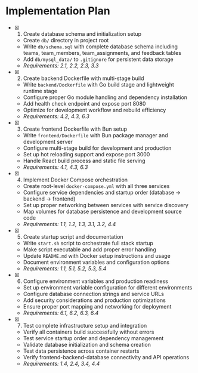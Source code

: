 # Implementation Plan

- [x] 1. Create database schema and initialization setup
  - Create `db/` directory in project root
  - Write `db/schema.sql` with complete database schema including teams, team_members, team_assignments, and feedback tables
  - Add `db/mysql_data/` to `.gitignore` for persistent data storage
  - _Requirements: 2.1, 2.2, 2.3, 3.3_

- [x] 2. Create backend Dockerfile with multi-stage build
  - Write `backend/Dockerfile` with Go build stage and lightweight runtime stage
  - Configure proper Go module handling and dependency installation
  - Add health check endpoint and expose port 8080
  - Optimize for development workflow and rebuild efficiency
  - _Requirements: 4.2, 4.3, 6.3_

- [x] 3. Create frontend Dockerfile with Bun setup
  - Write `frontend/Dockerfile` with Bun package manager and development server
  - Configure multi-stage build for development and production
  - Set up hot reloading support and expose port 3000
  - Handle React build process and static file serving
  - _Requirements: 4.1, 4.3, 6.3_

- [x] 4. Implement Docker Compose orchestration
  - Create root-level `docker-compose.yml` with all three services
  - Configure service dependencies and startup order (database → backend → frontend)
  - Set up proper networking between services with service discovery
  - Map volumes for database persistence and development source code
  - _Requirements: 1.1, 1.2, 1.3, 3.1, 3.2, 4.4_

- [x] 5. Create startup script and documentation
  - Write `start.sh` script to orchestrate full stack startup
  - Make script executable and add proper error handling
  - Update `README.md` with Docker setup instructions and usage
  - Document environment variables and configuration options
  - _Requirements: 1.1, 5.1, 5.2, 5.3, 5.4_

- [x] 6. Configure environment variables and production readiness
  - Set up environment variable configuration for different environments
  - Configure database connection strings and service URLs
  - Add security considerations and production optimizations
  - Ensure proper port mapping and networking for deployment
  - _Requirements: 6.1, 6.2, 6.3, 6.4_

- [x] 7. Test complete infrastructure setup and integration
  - Verify all containers build successfully without errors
  - Test service startup order and dependency management
  - Validate database initialization and schema creation
  - Test data persistence across container restarts
  - Verify frontend-backend-database connectivity and API operations
  - _Requirements: 1.4, 2.4, 3.4, 4.4_

